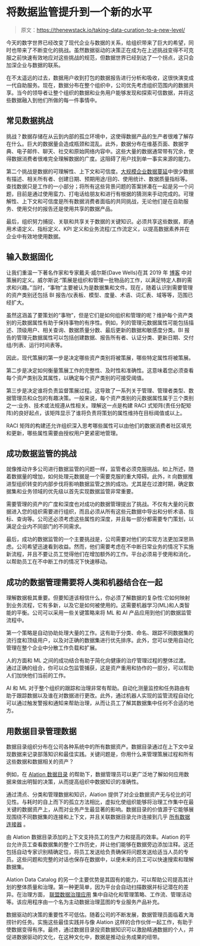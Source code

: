 # 将数据监管提升到一个新的水平

> 原文：<https://thenewstack.io/taking-data-curation-to-a-new-level/>

今天的数字世界已经改变了现代企业与数据的关系，给组织带来了巨大的希望，同时也带来了不断变化的挑战。虽然数据驱动的决策正在成为在上述挑战变得不可克服之前快速有效地应对这些挑战的规范，但数据世界已经到达了一个拐点，这只会加深企业与数据的联系。

在不太遥远的过去，数据用户收到打包的数据报告进行分析和吸收，这很快演变成一代自助服务。现在，数据分布在整个组织中，公司优先考虑组织范围内的数据共享。当今的领导者让整个组织的数据和业务用户能够发现和探索可信数据，并将这些数据融入到他们所做的每一件事情中。

## **常见数据挑战**

挑战？数据存储在从云到内部的孤立环境中，这使得数据产品的生产者很难了解存在什么。巨大的数据量会造成瓶颈和混乱。此外，数据分布在维基页面、数据字典、电子邮件、聊天、社交和原始网络内容中。这些大量的数据通常带有冗余，使得数据消费者很难完全理解数据的广度。这阻碍了用户找到单一事实来源的能力。

第二个挑战是数据的可理解性、上下文和可信度。[大规模企业数据蔓延](https://thenewstack.io/getting-cloud-data-lakes-right/)中很少数据有描述、相关所有者、创建日期、预期用途/目的、使用统计、数据质量指标等。查找数据只是工作的一小部分；将所有这些背景问题的答案拼凑在一起是另一个问题，目前是通过使用蛮力、打电话给朋友和进行有根据的猜测来手动完成的。可理解性、上下文和可信度是所有数据消费者面临的共同挑战，无论他们是在自助服务、使用交付的报告还是使用共享的数据产品。

最后，组织努力捕捉、关联和共享关于数据的关键知识。必须共享这些数据，即通用术语定义、指标定义、KPI 定义和业务流程/工作流定义，以提高数据素养并在企业中有效地使用数据。

## **输入数据固化**

让我们重温一下著名作家和专家戴夫·威尔斯(Dave Wells)在其 2019 年 [博客](https://www.alation.com/blog/what-is-data-curation/) 中对策展的定义。威尔斯说:“策展是组织和管理一批物品的工作，以满足特定人群的需求和兴趣。”当时，“事物”主要被认为是数据集和文件。现在，随着认识到需要管理的资产类别还包括 BI 报告/仪表板、模型、度量、术语、词汇表、域等等，范围已经扩大。

虽然这涵盖了要策划的“事物”，但是它们是如何组织和管理的呢？维护每个资产类别的元数据属性有助于保持事物的有序性。例如，列的管理元数据属性可能包括描述、顶级用户、相关查询、数据质量分数、最后更新的数据和敏感度分类。BI 报告的管理元数据属性可以包括创建数据、报告所有者、认证分类、更新日期、交付组/列表、运行时间表等。

因此，现代策展的第一步是决定哪些资产类别将被策展，哪些特定属性将被策展。

第二步是决定如何衡量策展工作的完整性、及时性和准确性。这意味着您必须查看每个资产类别及其属性，以确定每个资产类别的可接受阈值。

第三步是决定谁将负责监督策展过程。这导致了一系列关于管理、管理者类型、数据管理员和众包的有趣决策。一般来说，每个资产类别的元数据属性属于三个类别之一:业务、技术或法规遵从性相关。理解这一点是构建 RACI 式矩阵(责任分配矩阵)的良好起点，该矩阵显示了谁将负责将策划的属性维持在目标阈值或以上。

RACI 矩阵的构建还允许组织深入思考哪些属性可以由他们的数据消费者社区填充和更新，哪些属性需要由授权用户更紧密地管理。

## **成功数据监管的挑战**

就像推动许多公司进行数据监管的问题一样，监管者必须克服挑战。如上所述，随着数据量的增加，如何处理元数据是一个需要克服的重大障碍。此外，it 向数据推进型组织转变的内部步伐将影响数据监管之旅的成功。尤其是在过渡时期，确定数据集和业务领域的优先级以首先实现数据监管非常重要。

需要管理的资产的广度和深度也对成功的数据管理提出了挑战。不仅有大量的元数据进入您的组织需要进行组织，而且必须从所有这些元数据中导出和分析术语、指标、查询等。公司还必须考虑这些属性的深度，并且每一部分都需要专门策划，以满足企业内不同部门的不同需求。

最后，成功的数据监管的一个主要挑战是，公司需要对他们的实现方法更加深思熟虑。公司希望迅速看到收益。然而，他们需要考虑在不中断日常业务的情况下实施新流程，并且不要让员工觉得他们在增加额外的工作。平台必须易于使用和消化，以帮助员工在不中断工作的情况下快速移动。

## **成功的数据管理需要将人类和机器结合在一起**

理解数据极其重要。但要知道该相信什么，你必须了解数据的复杂性:它如何映射到业务流程，它有多新，以及它是如何被使用的。这需要机器学习(ML)和人类智能的平衡。公司可以采用一些关键策略来将 ML 和 AI 产品应用到他们的数据监管流程中。

第一个策略是自动协助处理大量的工作。这有助于分类、命名、跟踪不同数据集的流行度和顶级用户，以及对正确的数据集进行优先排序。此外，您可以使用自动化管理在整个企业中分散工作负载和扩展。

人的方面和 ML 之间的成功结合有助于简化向健康的治疗管理过程的整体过渡。通过正确的组合，你可以众包监管捕获，这是资产重用和协作的一部分，可以帮助人们加快他们当前的工作。

AI 和 ML 对于整个组织的跟踪和治理非常有帮助。自动化测量监控和任务路由有助于跟踪数据以及谁在对数据进行更改。此外，通过机器人实现的监管流程自动化可以通过触发警报和通知来帮助治理，从而让员工了解其数据集中任何不合适的地方。

## **用数据目录管理数据**

数据目录组织分布在公司各种系统中的所有数据资产。数据目录通过在上下文中呈现数据来记录部落知识和最佳实践。关键问题是，你用什么来管理策展过程和所有这些数据和数据相关的资产？

例如，在 [Alation 数据目录](https://www.alation.com/product/data-catalog/) 的帮助下，数据管理员可以更广泛地了解如何应用数据来做出明智的决策，从而提高组织中数据知识的准确性。

通过清点、分类和管理数据和知识，Alation 提供了对企业数据资产无与伦比的可见性。与耗时的自上而下的孤立方法相比，虚拟化使组织能够将治理工作集中在最关键的数据资产上，从而对业务产生最显著的影响。数据目录的价值源于它能够展现围绕不同数据集的连接和上下文，并且关联数据目录允许连接到几乎 [所有数据连接器](https://www.alation.com/product/connectors/) 。

由 Alation 数据目录添加的上下文支持员工的生产力和提高的效率。Alation 的平台允许员工查看数据集的整个工作历史，并让他们能够在数据旁边添加注释。这还包括自动专家识别精确定位，将员工发送给负责确保将问题发送给适当人员的专员。这些问题和完整的对话也保存在数据中，以便未来的员工可以快速搜索和理解数据集。

Alation Data Catalog 的另一个主要优势是其固有的能力，可以帮助公司提高其计划的整体质量和治理。第一种更简单，因为平台会自动扫描数据并标记潜在的差异。在治理方面， [联盟数据治理应用](https://www.alation.com/product/data-governance-app/) 集中自动化和管理策略、工作流、管理活动等。该应用程序由一个名为主动数据治理蓝图的专业服务产品补充。

数据驱动的决策的重要性不可低估。随着公司的不断发展，数据管理员面临着大海捞针的任务。实施这些最佳实践并与像 Alation 这样的合作伙伴一起工作，有助于使数据变得有序。最终，通过数据目录投资数据知识可以激励精通数据的个人，并促进数据驱动的文化，在这种文化中，数据是推动业务成果的纽带。

<svg xmlns:xlink="http://www.w3.org/1999/xlink" viewBox="0 0 68 31" version="1.1"><title>Group</title> <desc>Created with Sketch.</desc></svg>